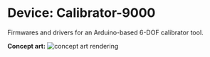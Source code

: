 # Device: Calibrator-9000
Firmwares and drivers for an Arduino-based 6-DOF calibrator tool.

**Concept art:**
![concept art rendering](https://github.com/afdaniele/calibrator-9000/blob/master/renderings/21june2018.png?raw=true)
